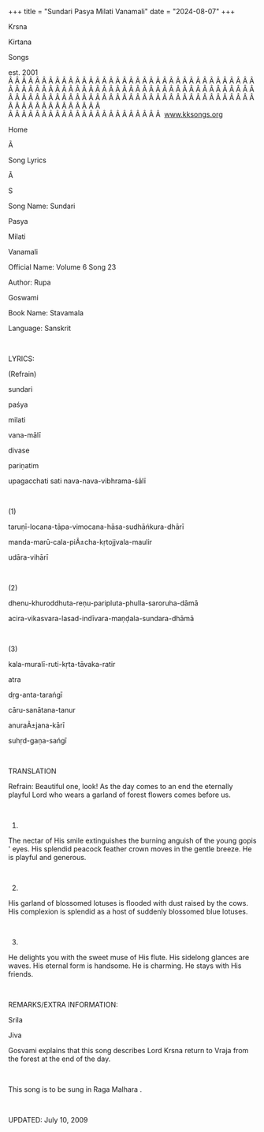 +++ 
title = "Sundari Pasya Milati Vanamali"
date = "2024-08-07"
+++

Krsna
 
Kirtana
 
Songs

est. 2001
Â Â Â Â Â Â Â Â Â Â Â Â Â Â Â Â Â Â Â Â Â Â Â Â Â Â Â Â Â Â Â Â Â Â Â Â Â Â Â Â Â Â Â Â Â Â Â Â Â Â Â Â Â Â Â Â Â Â Â Â Â Â Â Â Â Â Â Â Â Â Â Â Â Â Â Â Â Â Â Â Â Â Â Â Â Â Â Â Â Â Â Â Â Â Â Â Â Â Â Â Â Â Â Â Â Â Â Â Â Â Â Â Â Â Â Â Â Â Â Â Â Â Â Â Â  
Â Â Â Â Â Â Â Â Â Â Â Â Â Â Â Â Â Â Â Â Â Â Â  
www.kksongs.org








Home


Ã 
 
Song Lyrics
 
Ã 
 
S


Song Name: 
Sundari
 
Pasya
 
Milati
 
Vanamali


Official Name: Volume 6 Song 23


Author: 
Rupa
 
Goswami




Book Name: 
Stavamala


Language: 
Sanskrit




 


LYRICS:


(Refrain)


sundari
 
paśya
 
milati
 
vana-mālī


divase
 
pariṇatim
 
upagacchati
 sati 
nava-nava-vibhrama-śālī


 


(1)


taruṇī-locana-tāpa-vimocana-hāsa-sudhāńkura-dhārī


manda-marū-cala-piÃ±cha-kṛtojjvala-maulir
 
udāra-vihārī


 


(2)


dhenu-khuroddhuta-reṇu-paripluta-phulla-saroruha-dāmā


acira-vikasvara-lasad-indīvara-maṇḍala-sundara-dhāmā


 


(3)


kala-muralī-ruti-kṛta-tāvaka-ratir
 
atra
 
dṛg-anta-tarańgī


cāru-sanātana-tanur
 
anuraÃ±jana-kārī


suhṛd-gaṇa-sańgī


 


TRANSLATION


Refrain:
Beautiful one, look! As the day comes to an end the eternally playful Lord who
wears a garland of forest flowers comes before us.


 


1)
The nectar of His smile extinguishes the burning anguish of the young 
gopis
' eyes. His splendid peacock feather crown moves in
the gentle breeze. He is playful and generous.


 


2)
His garland of blossomed lotuses is flooded with dust raised by the cows. His
complexion is splendid as a host of suddenly blossomed blue lotuses.


 


3)
He delights you with the sweet muse of His flute. His sidelong glances are
waves. His eternal form is handsome. He is charming. He stays with His friends.


 


REMARKS/EXTRA INFORMATION:


Srila


Jiva
 
Gosvami
 explains that
this song describes Lord Krsna return to 
Vraja
 from
the forest at the end of the day.


 


This
song is to be sung in Raga 
Malhara
.


 


UPDATED:
 July 10, 2009